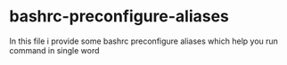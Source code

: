 # bashrc-preconfigure-aliases
In this  file i provide some bashrc preconfigure aliases which help you run command in single word
